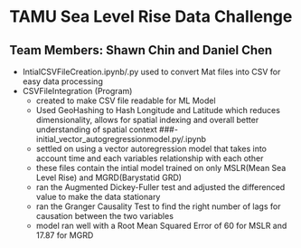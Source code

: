 # TAMU Sea Level Rise Data Challenge
## Team Members: Shawn Chin and Daniel Chen
- IntialCSVFileCreation.ipynb/.py used to convert Mat files into CSV for easy data processing
- CSVFileIntegration (Program)
    - created to make CSV file readable for ML Model
    - Used GeoHashing to Hash Longitude and Latitude which reduces dimensionality, allows for spatial indexing and overall better understanding of spatial context
###- initial_vector_autogregressionmodel.py/.ipynb
    - settled on using a vector autoregression model that takes into account time and each variables relationship with each other
    - these files contain the intial model trained on only MSLR(Mean Sea Level Rise) and MGRD(Barystatid GRD)
    - ran the Augmented Dickey-Fuller test and adjusted the differenced value to make the data stationary
    - ran the Granger Causality Test to find the right number of lags for causation between the two variables
    - model ran well with a Root Mean Squared Error of 60 for MSLR and 17.87 for MGRD
